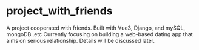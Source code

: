 # project_with_friends
A project cooperated with friends. Built with Vue3, Django, and mySQL, mongoDB..etc
Currently focusing on building a web-based dating app that aims on serious relationship.
Details will be discussed later.
